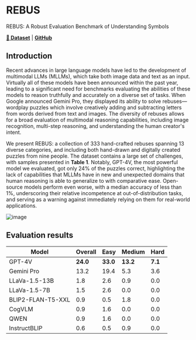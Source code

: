 # REBUS
REBUS: A Robust Evaluation Benchmark of Understanding Symbols

[**🤗 Dataset**]([https://huggingface.co/datasets/MMMU/MMMU/](https://huggingface.co/datasets/cavendishlabs/rebus)) | [**GitHub**](https://github.com/cvndsh/rebus)

## Introduction

Recent advances in large language models have led to the development of multimodal LLMs (MLLMs), which take both image data and text as an input. Virtually all of these models have been announced within the past year, leading to a significant need for benchmarks evaluating the abilities of these models to reason truthfully and accurately on a diverse set of tasks. When Google announced Gemini Pro, they displayed its ability to solve rebuses—wordplay puzzles which involve creatively adding and subtracting letters from words derived from text and images. The diversity of rebuses allows for a broad evaluation of multimodal reasoning capabilities, including image recognition, multi-step reasoning, and understanding the human creator's intent.

We present REBUS: a collection of 333 hand-crafted rebuses spanning 13 diverse categories, and including both hand-drawn and digitally created puzzles from nine people. The dataset contains a large set of challenges, with samples presented in **Table 1**. Notably, GPT-4V, the most powerful model we evaluated, got only 24% of the puzzles correct, highlighting the lack of capabilities that MLLMs have in new and unexpected domains that human reasoning is able to generalize to with comparative ease. Open-source models perform even worse, with a median accuracy of less than 1%, underscoring their relative incompetence at out-of-distribution tasks, and serving as a warning against immediately relying on them for real-world applications.

![image](https://github.com/cvndsh/rebus/assets/10122030/131bde1a-9a09-44cc-abc3-efe874b95b23)

## Evaluation results

| Model             | Overall       | Easy          | Medium        | Hard         |
| ----------------- | ------------- | ------------- | ------------- | ------------ |
| GPT-4V            | **24.0**      | **33.0**      | **13.2**      | **7.1**      |
| Gemini Pro        | 13.2          | 19.4          | 5.3           | 3.6          |
| LLaVa-1.5-13B     | 1.8           | 2.6           | 0.9           | 0.0          |
| LLaVa-1.5-7B      | 1.5           | 2.6           | 0.0           | 0.0          |
| BLIP2-FLAN-T5-XXL | 0.9           | 0.5           | 1.8           | 0.0          |
| CogVLM            | 0.9           | 1.6           | 0.0           | 0.0          |
| QWEN              | 0.9           | 1.6           | 0.0           | 0.0          |
| InstructBLIP      | 0.6           | 0.5           | 0.9           | 0.0          |
